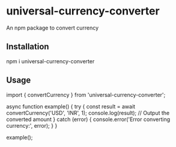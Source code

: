 # universal-currency-converter
An npm package to convert currency

## Installation
npm i universal-currency-converter

## Usage
import { convertCurrency } from 'universal-currency-converter';

async function example() {
    try {
        const result = await convertCurrency('USD', 'INR', 1);
        console.log(result); // Output the converted amount
    } catch (error) {
        console.error('Error converting currency:', error);
    }
}

example();
